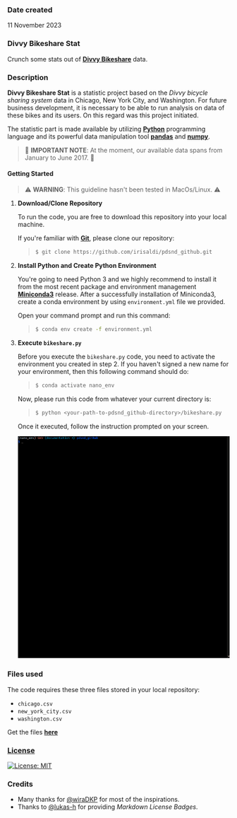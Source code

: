 ### Date created

11 November 2023

### Divvy Bikeshare Stat

Crunch some stats out of [**<ins>Divvy Bikeshare</ins>**](https://en.wikipedia.org/wiki/Divvy) data.

### Description

**Divvy Bikeshare Stat** is a statistic project based on the *Divvy bicycle sharing system* data in Chicago, New York City, and Washington. For future business development, it is necessary to be able to run analysis on data of these bikes and its users. On this regard was this project initiated.

The statistic part is made available by utilizing [**<ins>Python</ins>**](https://www.python.org) programming language and its powerful data manipulation tool [**<ins>pandas</ins>**](https://pandas.pydata.org) and [**<ins>numpy</ins>**](https://numpy.org).

>   :memo: **IMPORTANT NOTE**: At the moment, our available data spans from January to June 2017. :memo:

#### Getting Started

>   :warning: **WARNING**: This guideline hasn't been tested in MacOs/Linux. :warning:

1. **Download/Clone Repository**
   
   To run the code, you are free to download this repository into your local machine.
   
   If you're familiar with [**<ins>Git</ins>**](https://git-scm.com/download), please clone our repository:

    > ```bash
    > $ git clone https://github.com/irisaldi/pdsnd_github.git
    > ```

2. **Install Python and Create Python Environment**
   
   You're going to need Python 3 and we highly recommend to install it from the most recent package and environment management [**<ins>Miniconda3</ins>**](https://docs.conda.io/projects/miniconda/en/latest) release. After a successfully installation of Miniconda3, create a conda environment by using `environment.yml` file we provided.

    Open your command prompt and run this command:

    > ```bash
    > $ conda env create -f environment.yml
    > ```

3. **Execute `bikeshare.py`**
   
   Before you execute the `bikeshare.py` code, you need to activate the environment you created in step 2. If you haven't signed a new name for your environment, then this following command should do:

    > ```bash
    > $ conda activate nano_env
    > ```

    Now, please run this code from whatever your current directory is:

    > ```bash
    > $ python <your-path-to-pdsnd_github-directory>/bikeshare.py
    > ```

    Once it executed, follow the instruction prompted on your screen.

    ![Run `bikeshare.py`](/assets/images/bikeshare.gif)

### Files used

The code requires these three files stored in your local repository:

+ `chicago.csv`
+ `new_york_city.csv`
+ `washington.csv`

Get the files [**here**](https://www.example.com/divvy-files)

### [License](/LICENSE)

[![License: MIT](https://img.shields.io/badge/License-MIT-yellow.svg)](https://opensource.org/licenses/MIT)

### Credits

+ Many thanks for [@wiraDKP](https://github.com/wiraDKP) for most of the inspirations.
+ Thanks to [@lukas-h](https://gist.github.com/lukas-h/2a5d00690736b4c3a7ba) for providing *Markdown License Badges*.

